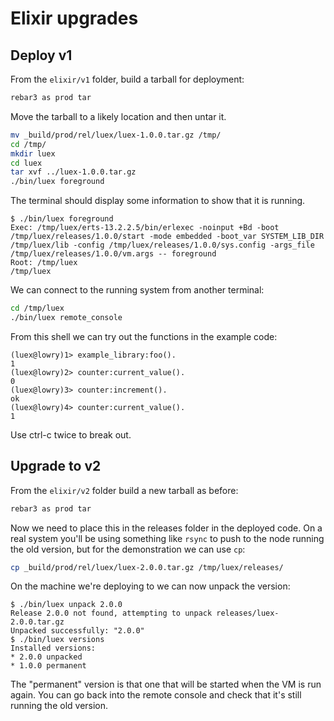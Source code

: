 # Elixir upgrades


## Deploy v1

From the `elixir/v1` folder, build a tarball for deployment:

```bash
rebar3 as prod tar
```

Move the tarball to a likely location and then untar it.

```bash
mv _build/prod/rel/luex/luex-1.0.0.tar.gz /tmp/
cd /tmp/
mkdir luex
cd luex
tar xvf ../luex-1.0.0.tar.gz
./bin/luex foreground
```

The terminal should display some information to show that it is running.

    $ ./bin/luex foreground
    Exec: /tmp/luex/erts-13.2.2.5/bin/erlexec -noinput +Bd -boot /tmp/luex/releases/1.0.0/start -mode embedded -boot_var SYSTEM_LIB_DIR /tmp/luex/lib -config /tmp/luex/releases/1.0.0/sys.config -args_file /tmp/luex/releases/1.0.0/vm.args -- foreground
    Root: /tmp/luex
    /tmp/luex

We can connect to the running system from another terminal:

```bash
cd /tmp/luex
./bin/luex remote_console
```

From this shell we can try out the functions in the example code:

    (luex@lowry)1> example_library:foo().
    1
    (luex@lowry)2> counter:current_value().
    0
    (luex@lowry)3> counter:increment().
    ok
    (luex@lowry)4> counter:current_value().
    1

Use ctrl-c twice to break out.


## Upgrade to v2

From the `elixir/v2` folder build a new tarball as before:


```bash
rebar3 as prod tar
```

Now we need to place this in the releases folder in the deployed code. On a real system you'll be using something like `rsync` to push to the node running the old version, but for the demonstration we can use `cp`:

```bash
cp _build/prod/rel/luex/luex-2.0.0.tar.gz /tmp/luex/releases/
```

On the machine we're deploying to we can now unpack the version:

    $ ./bin/luex unpack 2.0.0
    Release 2.0.0 not found, attempting to unpack releases/luex-2.0.0.tar.gz
    Unpacked successfully: "2.0.0"
    $ ./bin/luex versions
    Installed versions:
    * 2.0.0 unpacked
    * 1.0.0 permanent

The "permanent" version is that one that will be started when the VM is run again. You can go back into the remote console and check that it's still running the old version.


